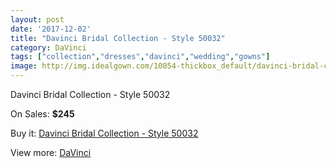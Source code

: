 ```yaml
---
layout: post
date: '2017-12-02'
title: "Davinci Bridal Collection - Style 50032"
category: DaVinci
tags: ["collection","dresses","davinci","wedding","gowns"]
image: http://img.idealgown.com/10054-thickbox_default/davinci-bridal-collection-style-50032.jpg
---
```

Davinci Bridal Collection - Style 50032

On Sales: **$245**
<a href="https://www.idealgown.com/en/davinci/4144-davinci-bridal-collection-style-50032.html"><amp-img layout="responsive" width="600" height="600" src="//img.idealgown.com/10054-thickbox_default/davinci-bridal-collection-style-50032.jpg" alt="Davinci Bridal Collection - Style 50032 0" /></a>
<a href="https://www.idealgown.com/en/davinci/4144-davinci-bridal-collection-style-50032.html"><amp-img layout="responsive" width="600" height="600" src="//img.idealgown.com/10056-thickbox_default/davinci-bridal-collection-style-50032.jpg" alt="Davinci Bridal Collection - Style 50032 1" /></a>
<a href="https://www.idealgown.com/en/davinci/4144-davinci-bridal-collection-style-50032.html"><amp-img layout="responsive" width="600" height="600" src="//img.idealgown.com/10055-thickbox_default/davinci-bridal-collection-style-50032.jpg" alt="Davinci Bridal Collection - Style 50032 2" /></a>

Buy it: [Davinci Bridal Collection - Style 50032](https://www.idealgown.com/en/davinci/4144-davinci-bridal-collection-style-50032.html "Davinci Bridal Collection - Style 50032")

View more: [DaVinci](https://www.idealgown.com/en/48-davinci "DaVinci")